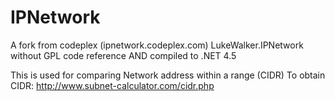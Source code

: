 IPNetwork
=========

A fork from codeplex (ipnetwork.codeplex.com) LukeWalker.IPNetwork without GPL code reference AND compiled to .NET 4.5

This is used for comparing Network address within a range (CIDR)
To obtain CIDR: http://www.subnet-calculator.com/cidr.php
